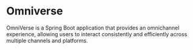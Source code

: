 # Omniverse
OmniVerse is a Spring Boot application that provides an omnichannel experience, allowing users to interact consistently and efficiently across multiple channels and platforms.
